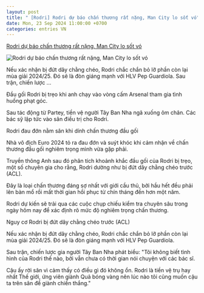 ```yaml
---
layout: post
title: " [Rodri] Rodri dự báo chấn thương rất nặng, Man City lo sốt vó"
date: Mon, 23 Sep 2024 11:00:00 +0700
categories: entries VN
---
```

[Rodri dự báo chấn thương rất nặng, Man City lo sốt vó](https://vietnamnet.vn/rodri-du-bao-chan-thuong-rat-nang-man-city-lo-sot-vo-2324888.html)

![Rodri dự báo chấn thương rất nặng, Man City lo sốt vó](https://static-images.vnncdn.net/vps_images_publish/000001/000003/2024/9/23/rodri-du-bao-chan-thuong-rat-nang-man-city-lo-sot-vo-2182.jpg?width=0&s=f6b_ep6vnXX5Z4xn2Ix9PQ)

Nếu xác nhận bị đứt dây chằng chéo, Rodri chắc chắn bỏ lỡ phần còn lại mùa giải 2024/25. Đó sẽ là đòn giáng mạnh với HLV Pep Guardiola. Sau trận, chiến lược ...

Đầu gối Rodri bị trẹo khi anh chạy vào vòng cấm Arsenal tham gia tình huống phạt góc.

Sau tác động từ Partey, tiền vệ người Tây Ban Nha ngã xuống ôm chân. Các bác sỹ lập tức vào sân điều trị cho Rodri.

Rodri đau đớn nằm sân khi dính chấn thương đầu gối

Nhà vô địch Euro 2024 tỏ ra đau đớn và suýt khóc khi cảm nhận về chấn thương đầu gối nghiêm trọng mình vừa gặp phải.

Truyền thông Anh sau đó phân tích khoảnh khắc đầu gối của Rodri bị trẹo, một số chuyên gia cho rằng, Rodri dường như bị đứt dây chằng chéo trước (ACL).

Đây là loại chấn thương đáng sợ nhất với giới cầu thủ, bởi hầu hết đều phải lên bàn mổ rồi mất thời gian hồi phục từ chín tháng đến hơn một năm.

Rodri dự kiến sẽ trải qua các cuộc chụp chiếu kiểm tra chuyên sâu trong ngày hôm nay để xác định rõ mức độ nghiêm trọng chấn thương.

Nguy cơ Rodri bị đứt dây chằng chéo trước (ACL)

Nếu xác nhận bị đứt dây chằng chéo, Rodri chắc chắn bỏ lỡ phần còn lại mùa giải 2024/25. Đó sẽ là đòn giáng mạnh với HLV Pep Guardiola.

Sau trận, chiến lược gia người Tây Ban Nha phát biểu: "Tôi không biết tình hình của Rodri thế nào, bởi vẫn chưa có thời gian nói chuyện với các bác sĩ.

Cậu ấy rời sân vì cảm thấy có điều gì đó không ổn. Rodri là tiền vệ trụ hay nhất Thế giới, ứng viên giành Quả bóng vàng nên lúc nào tôi cũng muốn cậu ta trên sân để giành chiến thắng."

